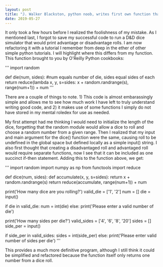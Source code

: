 ```yaml
---
layout: post
title: "J. Walker Blackston, python noob, writes first own function that works, immediately creates a mistake"
date: 2019-05-27
---
```


It only took a few hours before I realized the foolishness of my mistake. As I mentioned last, I forgot to save my successful code to run a D&D dice simulator that would print advantage or disadvantage rolls. I am now refactoring it with a tutorial I remember from deep in the ether of other simple python tutorials. I will highlight where this differs from my function. This function brought to you by O'Reilly Python cookbooks:

'''
import random

def die(num, sides):    #num equals number of die, sides equal sides of each
    return reduce(lambda x, y, s=sides: x + random.randrange(s),
        range(num+1)) + num
'''

There are a couple of things to note. 1) This code is almost embarassingly simple and allows me to see how much work I have left to truly understand writing good code, and 2) it makes use of some functions I simply do not have stored in my mental roledex for use as needed. 

My first attempt had me thinking I would need to initialize the length of the dice, forgetting that the random module would allow a dice to roll and choose a random number from a given range. Then I realized that my input and main argument for the dice() function were the same, causing roll to be undefined in the global space but defined locally as a simple input() string. I also first thought that creating a disadvantaged roll and advantaged roll would require separate functions, now I see that it can be included as one succinct if-then statement. Adding this to the function above, we get: 

'''
import random
import numpy as np
from functools import reduce

def dice(num, sides):
    def accumulate(x, y, s=sides): return x + random.randrange(s)
    return reduce(accumulate, range(num+1)) + num

print('How many dice are you rolling?')
valid_die = ['1', '2']
num = []
die = input()
    
if die in valid_die:
    num = int(die)
else: 
    print('Please enter a valid number of die')

print('How many sides per die?')
valid_sides = ['4', '6', '8', '20']
sides = []
side_per = input()
    
if side_per in valid_sides:
    sides = int(side_per)
else:
    print('Please enter valid number of sides per die')
'''

This provides a much more definitive program, although I still think it could be simplified and refactored because the function itself only returns one number from a dice roll. 
